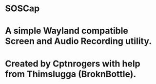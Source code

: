 # SOSCap
# A simple Wayland compatible Screen and Audio Recording utility.  

# Created by Cptnrogers with help from Thimslugga (BroknBottle).
